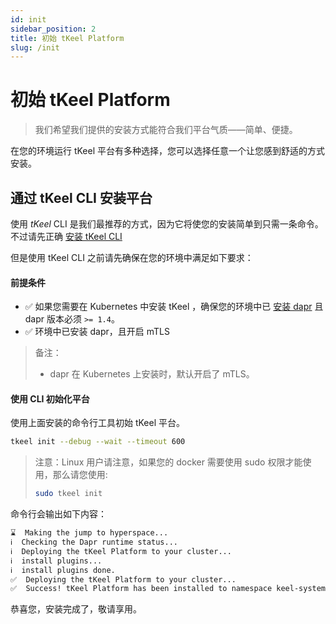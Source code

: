 ```yaml
---
id: init
sidebar_position: 2
title: 初始 tKeel Platform
slug: /init
---
```


# 初始 tKeel Platform

> 我们希望我们提供的安装方式能符合我们平台气质——简单、便捷。

在您的环境运行 tKeel 平台有多种选择，您可以选择任意一个让您感到舒适的方式安装。


## 通过 tKeel CLI 安装平台
使用 _tKeel_ CLI 是我们最推荐的方式，因为它将使您的安装简单到只需一条命令。不过请先正确 [安装 tKeel CLI](cli#install-cli)

但是使用 tKeel CLI 之前请先确保在您的环境中满足如下要求：
#### 前提条件
- ✅ 如果您需要在 Kubernetes 中安装 tKeel ，确保您的环境中已 [安装 dapr](https://docs.dapr.io/operations/hosting/kubernetes/kubernetes-deploy) 且 dapr 版本必须 `>= 1.4`。
- ✅ 环境中已安装 dapr，且开启 mTLS

> 备注：
> * dapr 在 Kubernetes 上安装时，默认开启了 mTLS。


#### 使用 CLI 初始化平台
使用上面安装的命令行工具初始 tKeel 平台。
```bash
tkeel init --debug --wait --timeout 600
```

> 注意：Linux 用户请注意，如果您的 docker 需要使用 sudo 权限才能使用，那么请您使用:
>  ```bash 
> sudo tkeel init
> ```

命令行会输出如下内容：
```bash
⌛  Making the jump to hyperspace...
ℹ️  Checking the Dapr runtime status...
ℹ️  Deploying the tKeel Platform to your cluster... 
ℹ️  install plugins...                                                        
ℹ️  install plugins done.                                                                                 
✅  Deploying the tKeel Platform to your cluster...                          
✅  Success! tKeel Platform has been installed to namespace keel-system. To verify, run `tkeel plugin list -k' in your terminal. To get started, go here: https://tkeel.io/keel-getting-started
```

恭喜您，安装完成了，敬请享用。
